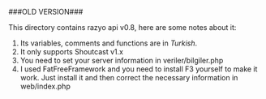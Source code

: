 ###OLD VERSION###

This directory contains razyo api v0.8, here are some notes about it:

1) Its variables, comments and functions are in *Turkish*.
2) It only supports Shoutcast v1.x
3) You need to set your server information in veriler/bilgiler.php
4) I used FatFreeFramework and you need to install F3 yourself to make it work. 
    Just install it and then correct the necessary information in web/index.php